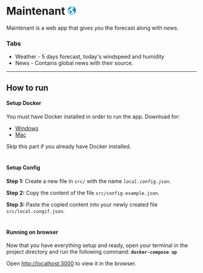 # Maintenant <img src="https://github.com/RandHood/Maintenant/blob/develop/public/logo.ico" width="23" alt="Logo">

Maintenant is a web app that gives you the forecast along with news.

### Tabs

* Weather - 5 days forecast, today's windspeed and humidity
* News - Contains global news with their source.

---

## How to run

#### Setup Docker

You must have Docker installed in order to run the app. Download for:
* [Windows](https://store.docker.com/editions/community/docker-ce-desktop-windows)
* [Mac](https://store.docker.com/editions/community/docker-ce-desktop-mac)

Skip this part if you already have Docker installed.

#

#### Setup Config

**Step 1:** Create a new file in `src/` with the name *`local.config.json`*.

**Step 2:** Copy the content of the file `src/config-example.json`.

**Step 3:** Paste the copied content into your newly created file `src/local.congif.json`.

#

#### Running on browser

Now that you have everything setup and ready, open your terminal in the project directory and run the following command: **`docker-compose up`**

Open [http://localhost:3000](http://localhost:3000) to view it in the browser.
